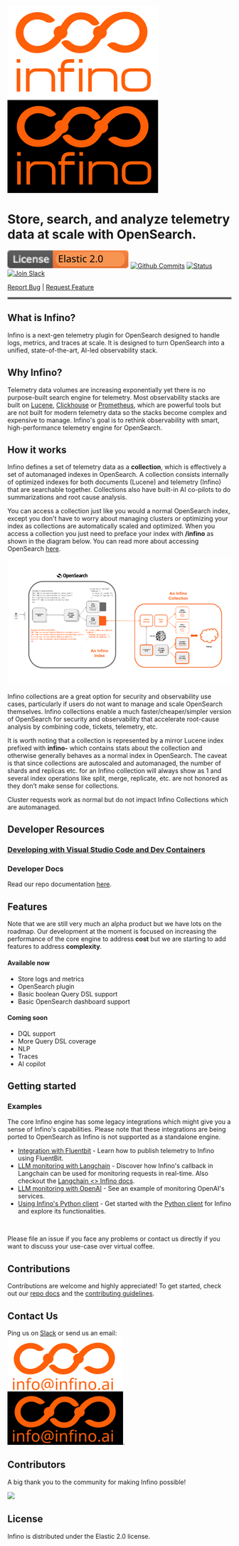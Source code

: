 ![Infino Logo (Light)](docs/images/Infino_logo_light.png#gh-light-mode-only)
![Infino Logo (Dark)](docs/images/Infino_logo_dark.png#gh-dark-mode-only)

# Store, search, and analyze telemetry data at scale with OpenSearch.

![Elastic Logo](docs/images/ElasticLicenseLogo.svg)
[![Github Commits](https://img.shields.io/github/commit-activity/m/infinohq/infino)](https://github.com/infinohq/infino/commits)
<a href="https://github.com/infinohq/infino/actions/workflows/post-merge-ci.yml">
  <img src="https://github.com/infinohq/infino/actions/workflows/post-merge-ci.yml/badge.svg?branch=main" alt="Status" >
</a>
[![Join Slack](https://img.shields.io/badge/slack-join_chat-white.svg?logo=slack&style=social)](https://infinohq.slack.com/join/shared_invite/zt-1tqqc0vsz-jF80cpkGy7aFsALQKggy8g#/shared-invite/email)


[Report Bug](https://github.com/infinohq/infino/issues/new?assignees=&labels=&template=bug_report.md) |
[Request Feature](https://github.com/infinohq/infino/issues/new?assignees=&labels=&template=feature_request.md)

<hr style="border:2px solid gray">

## What is Infino?

Infino is a next-gen telemetry plugin for OpenSearch designed to handle logs, metrics, and traces at scale. It is designed to turn OpenSearch into a unified, state-of-the-art, AI-led observability stack.

## Why Infino?
Telemetry data volumes are increasing exponentially yet there is no purpose-built search engine for telemetry. Most observability stacks are built on [Lucene](https://lucene.apache.org/), [Clickhouse](https://github.com/ClickHouse/ClickHouse) or [Prometheus](https://github.com/prometheus/prometheus), which are powerful tools but are not built for modern telemetry data so the stacks become complex and expensive to manage. Infino's goal is to rethink observability with smart, high-performance telemetry engine for OpenSearch.

## How it works

Infino defines a set of telemetry data as a **collection**, which is effectively a set of automanaged indexes in OpenSearch.  A collection consists internally of optimized indexes for both documents (Lucene) and telemetry (Infino) that are searchable together. Collections also have built-in AI co-pilots to do summarizations and root cause analysis.

You can access a collection just like you would a normal OpenSearch index, except you don't have to worry about managing clusters or optimizing your index as collections are automatically scaled and optimized. When you access a collection you just need to preface your index with **/infino** as shown in the diagram below. You can read more about accessing OpenSearch [here](https://opensearch.org/docs/latest/).

![Architecture (Light)](plugins/infino-opensearch-plugin/docs/images/Infino_Architecture.png)

Infino collections are a great option for security and observability use cases, particularly if users do not want to manage and scale OpenSearch themselves. Infino collections enable a much faster/cheaper/simpler version of OpenSearch for security and observability that accelerate root-cause analysis by combining code, tickets, telemetry, etc. 

It is worth noting that a collection is represented by a mirror Lucene index prefixed with **infino-** which contains stats about the collection and otherwise generally behaves as a normal index in OpenSearch. The caveat is that since collections are autoscaled and automanaged, the number of shards and replicas etc. for an Infino collection will always show as 1 and several index operations like split, merge, replicate, etc. are not honored as they don’t make sense for collections. 

Cluster requests work as normal but do not impact Infino Collections which are automanaged.

## Developer Resources
### [Developing with Visual Studio Code and Dev Containers](docs/DevContainer.md)

### Developer Docs
Read our repo documentation [here](https://infinohq.github.io/infino/doc/infino/index.html).

## Features
Note that we are still very much an alpha product but we have lots on the roadmap. Our development at the moment is focused on increasing the performance of the core engine to address **cost** but we are starting to add features to address **complexity**. 

#### Available now
 - Store logs and metrics
 - OpenSearch plugin
 - Basic boolean Query DSL support
 - Basic OpenSearch dashboard support

#### Coming soon
- DQL support
- More Query DSL coverage
- NLP
- Traces
- AI copilot

## Getting started

### Examples

The core Infino engine has some legacy integrations which might give you a sense of Infino's capabilities. Please note that these integrations are being ported to OpenSearch as Infino is not supported as a standalone engine.

* [Integration with Fluentbit](examples/fluentbit/README.md) - Learn how to publish telemetry to Infino using FluentBit.
* [LLM monitoring with Langchain](examples/llm-monitoring-langchain/llm-monitoring-langchain.ipynb) - Discover how Infino's callback in Langchain can be used for monitoring requests in real-time. Also checkout the [Langchain <> Infino docs](https://python.langchain.com/docs/ecosystem/integrations/infino).
* [LLM monitoring with OpenAI](examples/llm-monitoring-openai/llm-monitoring-openai.ipynb) - See an example of monitoring OpenAI's services.
* [Using Infino's Python client](examples/python-client/rally-tracks.ipynb) - Get started with the [Python client](https://pyup.io/packages/pypi/infinopy/) for Infino and explore its functionalities.

</br>

Please file an issue if you face any problems or contact us directly if you want to discuss your use-case over virtual coffee.

## Contributions

Contributions are welcome and highly appreciated! To get started, check out our [repo docs](http://infinohq.github.io/infino/doc/infino/index.html) and the [contributing guidelines](CONTRIBUTING.md).

## Contact Us

Ping us on [Slack](https://infinohq.slack.com/join/shared_invite/zt-1tqqc0vsz-jF80cpkGy7aFsALQKggy8g#/shared-invite/email) or send us an email: ![Infino Logo (Light)](docs/images/Infino_email_light.svg#gh-light-mode-only)
![Infino Logo (Dark)](docs/images/Infino_email_dark.svg#gh-dark-mode-only).

## Contributors

A big thank you to the community for making Infino possible!

<a href="https://github.com/infinohq/infino/graphs/contributors">
  <img src="https://contrib.rocks/image?repo=infinohq/infino" />
</a>

## License
Infino is distributed under the Elastic 2.0 license.
